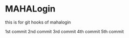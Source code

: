 # MAHALogin
this is for git hooks  of mahalogin

1st commit
2nd commit
3rd commit
4th commit
5th commit






